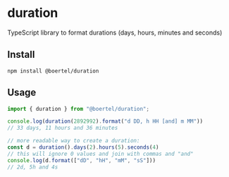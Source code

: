 # duration
TypeScript library to format durations (days, hours, minutes and seconds)


## Install

```
npm install @boertel/duration
```


## Usage

```javascript
import { duration } from "@boertel/duration";

console.log(duration(2892992).format("d DD, h HH [and] m MM"))
// 33 days, 11 hours and 36 minutes

// more readable way to create a duration:
const d = duration().days(2).hours(5).seconds(4)
// this will ignore 0 values and join with commas and "and"
console.log(d.format(["dD", "hH", "mM", "sS"]))
// 2d, 5h and 4s
```
